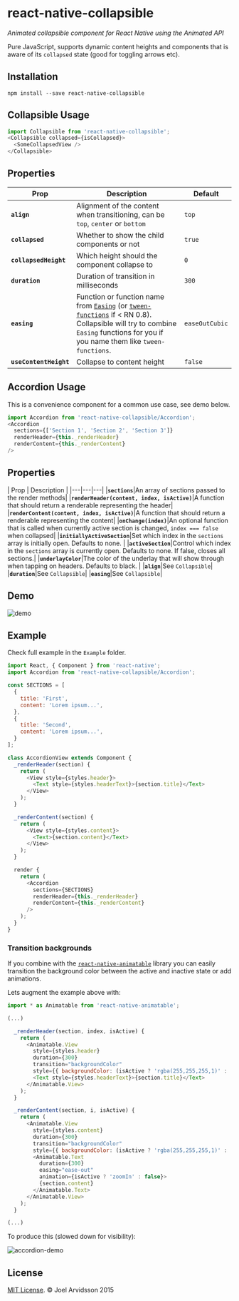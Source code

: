 # react-native-collapsible
*Animated collapsible component for React Native using the Animated API*

Pure JavaScript, supports dynamic content heights and components that is aware of its `collapsed` state (good for toggling arrows etc).

## Installation

```
npm install --save react-native-collapsible
```

## Collapsible Usage

```js
import Collapsible from 'react-native-collapsible';
<Collapsible collapsed={isCollapsed}>
  <SomeCollapsedView />
</Collapsible>
```

## Properties

| Prop | Description | Default |
|---|---|---|
|**`align`**|Alignment of the content when transitioning, can be `top`, `center` or `bottom`|`top`|
|**`collapsed`**|Whether to show the child components or not|`true`|
|**`collapsedHeight`**|Which height should the component collapse to|`0`|
|**`duration`**|Duration of transition in milliseconds|`300`|
|**`easing`**|Function or function name from [`Easing`](https://github.com/facebook/react-native/blob/master/Libraries/Animated/src/Easing.js) (or [`tween-functions`](https://github.com/chenglou/tween-functions) if < RN 0.8). Collapsible will try to combine `Easing` functions for you if you name them like `tween-functions`. |`easeOutCubic`|
|**`useContentHeight`**|Collapse to content height|`false`|

## Accordion Usage

This is a convenience component for a common use case, see demo below. 

```js
import Accordion from 'react-native-collapsible/Accordion';
<Accordion 
  sections={['Section 1', 'Section 2', 'Section 3']}
  renderHeader={this._renderHeader}
  renderContent={this._renderContent}
/>
```

## Properties

| Prop | Description |
|---|---|---|
|**`sections`**|An array of sections passed to the render methods|
|**`renderHeader(content, index, isActive)`**|A function that should return a renderable representing the header|
|**`renderContent(content, index, isActive)`**|A function that should return a renderable representing the content|
|**`onChange(index)`**|An optional function that is called when currently active section is changed, `index === false` when collapsed|
|**`initiallyActiveSection`**|Set which index in the `sections` array is initially open. Defaults to none. |
|**`activeSection`**|Control which index in the `sections` array is currently open. Defaults to none. If false, closes all sections.|
|**`underlayColor`**|The color of the underlay that will show through when tapping on headers. Defaults to black. |
|**`align`**|See `Collapsible`|
|**`duration`**|See `Collapsible`|
|**`easing`**|See `Collapsible`|

## Demo

![demo](https://cloud.githubusercontent.com/assets/378279/8047315/0237ca2c-0e44-11e5-9a16-1da052406eb0.gif)

## Example 

Check full example in the `Example` folder. 

```js
import React, { Component } from 'react-native';
import Accordion from 'react-native-collapsible/Accordion';

const SECTIONS = [
  {
    title: 'First',
    content: 'Lorem ipsum...',
  },
  {
    title: 'Second',
    content: 'Lorem ipsum...',
  }
];

class AccordionView extends Component {
  _renderHeader(section) {
    return (
      <View style={styles.header}>
        <Text style={styles.headerText}>{section.title}</Text>
      </View>
    );
  }

  _renderContent(section) {
    return (
      <View style={styles.content}>
        <Text>{section.content}</Text>
      </View>
    );
  }

  render {
    return (
      <Accordion
        sections={SECTIONS}
        renderHeader={this._renderHeader}
        renderContent={this._renderContent}
      />
    );
  }
}
```

### Transition backgrounds

If you combine with the [`react-native-animatable`](https://github.com/oblador/react-native-animatable) library you can easily transition the background color between the active and inactive state or add animations. 

Lets augment the example above with:
```js
import * as Animatable from 'react-native-animatable';

(...)

  _renderHeader(section, index, isActive) {
    return (
      <Animatable.View
        style={styles.header}
        duration={300}
        transition="backgroundColor"
        style={{ backgroundColor: (isActive ? 'rgba(255,255,255,1)' : 'rgba(245,252,255,1)') }}>
        <Text style={styles.headerText}>{section.title}</Text>
      </Animatable.View>
    );
  }

  _renderContent(section, i, isActive) {
    return (
      <Animatable.View
        style={styles.content}
        duration={300}
        transition="backgroundColor"
        style={{ backgroundColor: (isActive ? 'rgba(255,255,255,1)' : 'rgba(245,252,255,1)') }}>
        <Animatable.Text
          duration={300}
          easing="ease-out"
          animation={isActive ? 'zoomIn' : false}>
          {section.content}
        </Animatable.Text>
      </Animatable.View>
    );
  }

(...)
```

To produce this (slowed down for visibility): 

![accordion-demo](https://cloud.githubusercontent.com/assets/378279/10767769/2ddfe234-7cb4-11e5-8ef1-c0f8c67ead58.gif)


## License

[MIT License](http://opensource.org/licenses/mit-license.html). © Joel Arvidsson 2015

